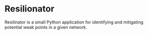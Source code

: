 # Resilionator

Resilinator is a small Python application for identifying and mitigating potential weak points in a given network.
